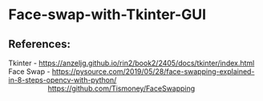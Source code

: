 # Face-swap-with-Tkinter-GUI

## References:
Tkinter - https://anzeljg.github.io/rin2/book2/2405/docs/tkinter/index.html  
Face Swap - https://pysource.com/2019/05/28/face-swapping-explained-in-8-steps-opencv-with-python/   
            &nbsp;&nbsp;&nbsp;&nbsp;&nbsp;&nbsp;&nbsp;&nbsp;&nbsp;
            &nbsp;&nbsp;&nbsp;&nbsp;&nbsp;&nbsp;&nbsp;&nbsp;&nbsp;
            https://github.com/Tismoney/FaceSwapping
